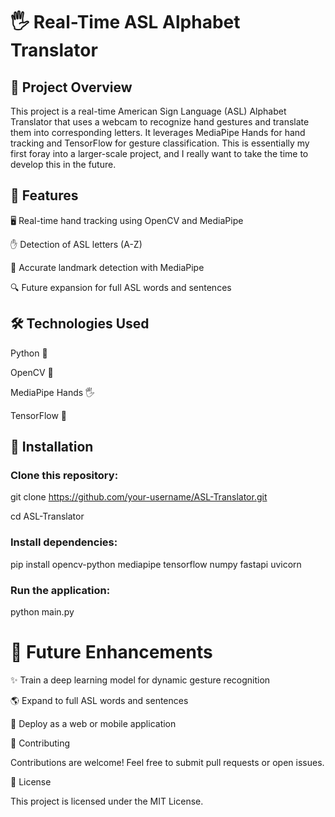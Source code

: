 # 🖐 Real-Time ASL Alphabet Translator

## 📌 Project Overview

This project is a real-time American Sign Language (ASL) Alphabet Translator that uses a webcam to recognize hand gestures and translate them into corresponding letters. It leverages MediaPipe Hands for hand tracking and TensorFlow for gesture classification. This is essentially my first foray into a larger-scale project, and I really want to take the time to develop this in the future.

## 🚀 Features

🖥️ Real-time hand tracking using OpenCV and MediaPipe

✋ Detection of ASL letters (A-Z)

🎯 Accurate landmark detection with MediaPipe

🔍 Future expansion for full ASL words and sentences

## 🛠️ Technologies Used

Python 🐍

OpenCV 🎥

MediaPipe Hands 🖐️

TensorFlow 🤖

## 🔧 Installation

### Clone this repository:

git clone https://github.com/your-username/ASL-Translator.git

cd ASL-Translator

### Install dependencies:

pip install opencv-python mediapipe tensorflow numpy fastapi uvicorn

### Run the application:

python main.py

# 📌 Future Enhancements

✨ Train a deep learning model for dynamic gesture recognition

🌎 Expand to full ASL words and sentences

📱 Deploy as a web or mobile application

🤝 Contributing

Contributions are welcome! Feel free to submit pull requests or open issues.

📜 License

This project is licensed under the MIT License.
